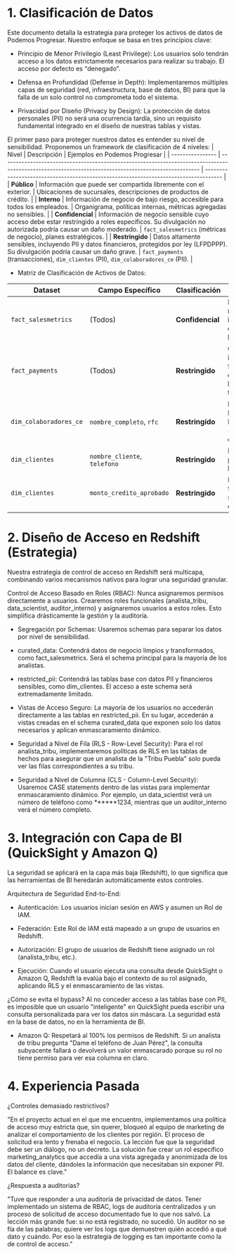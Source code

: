 # 1. Clasificación de Datos
Este documento detalla la estrategia para proteger los activos de datos de Podemos Progresar. Nuestro enfoque se basa en tres principios clave:

* Principio de Menor Privilegio (Least Privilege): Los usuarios solo tendrán acceso a los datos estrictamente necesarios para realizar su trabajo. El acceso por defecto es "denegado".

* Defensa en Profundidad (Defense in Depth): Implementaremos múltiples capas de seguridad (red, infraestructura, base de datos, BI) para que la falla de un solo control no comprometa todo el sistema.

* Privacidad por Diseño (Privacy by Design): La protección de datos personales (PII) no será una ocurrencia tardía, sino un requisito fundamental integrado en el diseño de nuestras tablas y vistas.


El primer paso para proteger nuestros datos es entender su nivel de sensibilidad. Proponemos un framework de clasificación de 4 niveles:
| Nivel            | Descripción                                                                                                                                          | Ejemplos en Podemos Progresar                                                        |
| ---------------- | ---------------------------------------------------------------------------------------------------------------------------------------------------- | ------------------------------------------------------------------------------------ |
| **Público**      | Información que puede ser compartida libremente con el exterior.                                                                                     | Ubicaciones de sucursales, descripciones de productos de crédito.                    |
| **Interno**      | Información de negocio de bajo riesgo, accesible para todos los empleados.                                                                           | Organigrama, políticas internas, métricas agregadas no sensibles.                    |
| **Confidencial** | Información de negocio sensible cuyo acceso debe estar restringido a roles específicos. Su divulgación no autorizada podría causar un daño moderado. | `fact_salesmetrics` (métricas de negocio), planes estratégicos.                      |
| **Restringido**  | Datos altamente sensibles, incluyendo PII y datos financieros, protegidos por ley (LFPDPPP). Su divulgación podría causar un daño grave.             | `fact_payments` (transacciones), `dim_clientes` (PII), `dim_colaboradores_ce` (PII). |

* Matriz de Clasificación de Activos de Datos:

| Dataset                | Campo Específico             | Clasificación    | Razón                                                           |
| ---------------------- | ---------------------------- | ---------------- | --------------------------------------------------------------- |
| `fact_salesmetrics`    | (Todos)                      | **Confidencial** | Revela el rendimiento interno y la estrategia de las tribus.    |
| `fact_payments`        | (Todos)                      | **Restringido**  | Contiene información financiera detallada de las transacciones. |
| `dim_colaboradores_ce` | `nombre_completo`, `rfc`     | **Restringido**  | Datos Personales de Identificación (PII) de empleados.          |
| `dim_clientes`         | `nombre_cliente`, `telefono` | **Restringido**  | PII de clientes, protegido por la LFPDPPP.                      |
| `dim_clientes`         | `monto_credito_aprobado`     | **Restringido**  | Información financiera sensible del cliente.                    |

# 2. Diseño de Acceso en Redshift (Estrategia)
Nuestra estrategia de control de acceso en Redshift será multicapa, combinando varios mecanismos nativos para lograr una seguridad granular.

Control de Acceso Basado en Roles (RBAC): Nunca asignaremos permisos directamente a usuarios. Crearemos roles funcionales (analista_tribu, data_scientist, auditor_interno) y asignaremos usuarios a estos roles. Esto simplifica drásticamente la gestión y la auditoría.

* Segregación por Schemas: Usaremos schemas para separar los datos por nivel de sensibilidad.

* curated_data: Contendrá datos de negocio limpios y transformados, como fact_salesmetrics. Será el schema principal para la mayoría de los analistas.

* restricted_pii: Contendrá las tablas base con datos PII y financieros sensibles, como dim_clientes. El acceso a este schema será extremadamente limitado.

* Vistas de Acceso Seguro: La mayoría de los usuarios no accederán directamente a las tablas en restricted_pii. En su lugar, accederán a vistas creadas en el schema curated_data que exponen solo los datos necesarios y aplican enmascaramiento dinámico.

* Seguridad a Nivel de Fila (RLS - Row-Level Security): Para el rol analista_tribu, implementaremos políticas de RLS en las tablas de hechos para asegurar que un analista de la "Tribu Puebla" solo pueda ver las filas correspondientes a su tribu.

* Seguridad a Nivel de Columna (CLS - Column-Level Security): Usaremos CASE statements dentro de las vistas para implementar enmascaramiento dinámico. Por ejemplo, un data_scientist verá un número de teléfono como ******1234, mientras que un auditor_interno verá el número completo.

# 3. Integración con Capa de BI (QuickSight y Amazon Q)
La seguridad se aplicará en la capa más baja (Redshift), lo que significa que las herramientas de BI heredarán automáticamente estos controles.

Arquitectura de Seguridad End-to-End:

* Autenticación: Los usuarios inician sesión en AWS y asumen un Rol de IAM.

* Federación: Este Rol de IAM está mapeado a un grupo de usuarios en Redshift.

* Autorización: El grupo de usuarios de Redshift tiene asignado un rol (analista_tribu, etc.).

* Ejecución: Cuando el usuario ejecuta una consulta desde QuickSight o Amazon Q, Redshift la evalúa bajo el contexto de su rol asignado, aplicando RLS y el enmascaramiento de las vistas.

¿Cómo se evita el bypass? Al no conceder acceso a las tablas base con PII, es imposible que un usuario "inteligente" en QuickSight pueda escribir una consulta personalizada para ver los datos sin máscara. La seguridad está en la base de datos, no en la herramienta de BI.

* Amazon Q: Respetará al 100% los permisos de Redshift. Si un analista de tribu pregunta "Dame el teléfono de Juan Pérez", la consulta subyacente fallará o devolverá un valor enmascarado porque su rol no tiene permiso para ver esa columna en claro.

# 4. Experiencia Pasada
¿Controles demasiado restrictivos?

"En el proyecto actual en el que me encuentro, implementamos una política de acceso muy estricta que, sin querer, bloqueó al equipo de marketing de analizar el comportamiento de los clientes por región. El proceso de solicitud era lento y frenaba el negocio. La lección fue que la seguridad debe ser un diálogo, no un decreto. La solución fue crear un rol específico marketing_analytics que accedía a una vista agregada y anonimizada de los datos del cliente, dándoles la información que necesitaban sin exponer PII. El balance es clave."

¿Respuesta a auditorías?

"Tuve que responder a una auditoría de privacidad de datos. Tener implementado un sistema de RBAC, logs de auditoría centralizados y un proceso de solicitud de acceso documentado fue lo que nos salvó. La lección más grande fue: si no está registrado, no sucedió. Un auditor no se fía de las palabras; quiere ver los logs que demuestren quién accedió a qué dato y cuándo. Por eso la estrategia de logging es tan importante como la de control de acceso."


